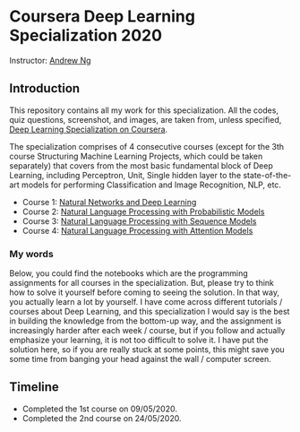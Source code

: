 # Coursera Deep Learning Specialization 2020

Instructor: [Andrew Ng](http://www.andrewng.org/)

## Introduction
This repository contains all my work for this specialization. All the codes, quiz questions, screenshot, and images, are taken from, unless specified, [Deep Learning Specialization on Coursera](https://www.coursera.org/specializations/deep-learning).

The specialization comprises of 4 consecutive courses (except for the 3th course Structuring Machine Learning Projects, which could be taken separately) that covers from the most basic fundamental block of Deep Learning, including Perceptron, Unit, Single hidden layer to the state-of-the-art models for performing Classification and Image Recognition, NLP, etc.
- Course 1: [Natural Networks and Deep Learning](https://www.coursera.org/learn/classification-vector-spaces-in-nlp)
- Course 2: [Natural Language Processing with Probabilistic Models](https://www.coursera.org/learn/probabilistic-models-in-nlp)
- Course 3: [Natural Language Processing with Sequence Models](https://www.coursera.org/learn/sequence-models-in-nlp)
- Course 4: [Natural Language Processing with Attention Models](https://www.coursera.org/learn/attention-models-in-nlp)

### My words
Below, you could find the notebooks which are the programming assignments for all courses in the specialization. But, please try to think how to solve it yourself before coming to seeing the solution. In that way, you actually learn a lot by yourself. I have come across different tutorials / courses about Deep Learning, and this specialization I would say is the best in building the knowledge from the bottom-up way, and the assignment is increasingly harder after each week / course, but if you follow and actually emphasize your learning, it is not too difficult to solve it. I have put the solution here, so if you are really stuck at some points, this might save you some time from banging your head against the wall / computer screen.

## Timeline
- Completed the 1st course on 09/05/2020.
- Completed the 2nd course on 24/05/2020.
